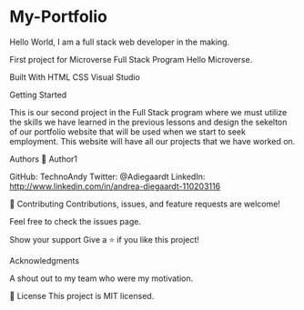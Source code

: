 # My-Portfolio

Hello World, I am a full stack web developer in the making.

First project for Microverse Full Stack Program Hello Microverse.

Built With HTML CSS Visual Studio

Getting Started 

This is our second project in the Full Stack program where we must utilize the skills we have learned in the previous lessons and design the sekelton of our portfolio website that will be used when we start to seek employment. This website will have all our projects that we have worked on.

Authors 
👤 Author1

GitHub: TechnoAndy 
Twitter: @Adiegaardt 
LinkedIn: http://www.linkedin.com/in/andrea-diegaardt-110203116

🤝 Contributing 
Contributions, issues, and feature requests are welcome!

Feel free to check the issues page.

Show your support Give a ⭐️ if you like this project!

Acknowledgments 

A shout out to my team who were my motivation.

📝 License This project is MIT licensed.
